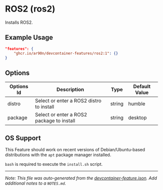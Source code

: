 
# ROS2 (ros2)

Installs ROS2.

## Example Usage

```json
"features": {
    "ghcr.io/ar90n/devcontainer-features/ros2:1": {}
}
```

## Options

| Options Id | Description | Type | Default Value |
|-----|-----|-----|-----|
| distro | Select or enter a ROS2 distro to install | string | humble |
| package | Select or enter a ROS2 package to install | string | desktop |



## OS Support

This Feature should work on recent versions of Debian/Ubuntu-based distributions with the `apt` package manager installed.

`bash` is required to execute the `install.sh` script.


---

_Note: This file was auto-generated from the [devcontainer-feature.json](https://github.com/ar90n/devcontainer-features/blob/main/src/ros2/devcontainer-feature.json).  Add additional notes to a `NOTES.md`._
